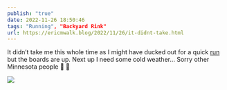 ```yaml
---
publish: "true"
date: 2022-11-26 18:50:46
tags: "Running", "Backyard Rink"
url: https://ericmwalk.blog/2022/11/26/it-didnt-take.html
---
```


It didn’t take me this whole time as I might have ducked out for a quick [run](https://ericmwalk.blog/2022/11/26/such-nice-weather.html) but the boards are up. Next up I need some cold weather… Sorry other Minnesota people 🧊 😬


![](https://ericmwalk.blog/uploads/2022/c2e1963b11.jpg)